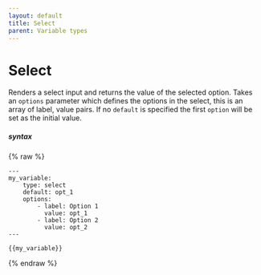 ```yaml
---
layout: default
title: Select
parent: Variable types
---
```


# Select

Renders a select input and returns the value of the selected option.
Takes an `options` parameter which defines the options in the select, this is an array of label, value pairs. If no `default` is specified the first `option` will be set as the initial value.

##### syntax
{% raw %}
```
---
my_variable:
    type: select
    default: opt_1
    options:
        - label: Option 1
          value: opt_1
        - label: Option 2
          value: opt_2
---

{{my_variable}}
```
{% endraw %}